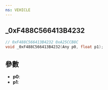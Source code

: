```yaml
---
ns: VEHICLE
---
```

## _0xF488C566413B4232

```c
// 0xF488C566413B4232 0xA25CCB8C
void _0xF488C566413B4232(Any p0, float p1);
```


## 參數
* **p0**: 
* **p1**: 

